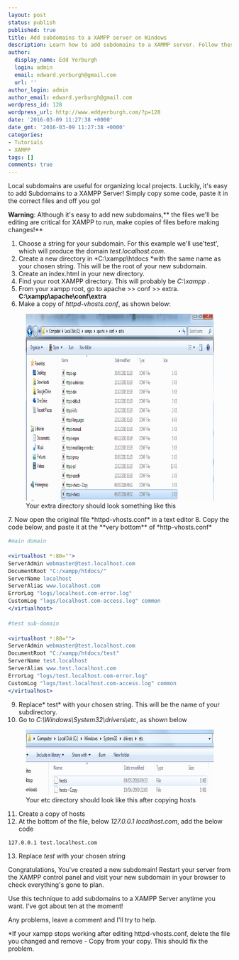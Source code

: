 ```yaml
---
layout: post
status: publish
published: true
title: Add subdomains to a XAMPP server on Windows
description: Learn how to add subdomains to a XAMMP server. Follow these simple steps to  quickly add a new subdomain to your local XAMPP server!
author:
  display_name: Edd Yerburgh
  login: admin
  email: edward.yerburgh@gmail.com
  url: ''
author_login: admin
author_email: edward.yerburgh@gmail.com
wordpress_id: 128
wordpress_url: http://www.eddyerburgh.com/?p=128
date: '2016-03-09 11:27:38 +0000'
date_gmt: '2016-03-09 11:27:38 +0000'
categories:
- Tutorials
- XAMPP
tags: []
comments: true
---
```


Local subdomains are useful for organizing local projects.  Luckily, it's easy to add Subdomains to a XAMPP Server! Simply copy some code, paste it in the correct files and off you go!

**Warning**: Although it's easy to add new subdomains,** the files we'll be editing are critical for XAMPP to run, make copies of files before making changes!**

1. Choose a string for your subdomain. For this example we'll use'test', which will produce the domain *test.localhost.com*.
2. Create a new directory in *C:\xampp\htdocs *with the same name as your chosen string. This will be the root of your new subdomain.
3. Create an index.html in your new directory.
4. Find your root XAMPP directory. This will probably be *C:\xampp* .
5. From your xampp root, go to apache >> conf >> extra.  **C:\xampp\apache\conf\extra**
6. Make a copy of *httpd-vhosts.conf*, as shown below:
<figure><a rel="noopener" href="/assets/2016/03/xampp.apache.png" rel="attachment wp-att-129"><img class="wp-image-129 size-full" src="/assets/2016/03/xampp.apache.png" alt="apache > conf > extra directory" width="925" height="421" /></a> <figcaption>Your extra directory should look something like this</figcaption></figure>
7. Now open the original file *httpd-vhosts.conf* in a text editor
8. Copy the code below, and paste it at the **very bottom** of *http-vhosts.conf*

```apache
#main domain

<virtualhost *:80="">
ServerAdmin webmaster@test.localhost.com
DocumentRoot "C:/xampp/htdocs/" 
ServerName localhost 
ServerAlias www.localhost.com 
ErrorLog "logs/localhost.com-error.log" 
CustomLog "logs/localhost.com-access.log" common
</virtualhost>

#test sub-domain

<virtualhost *:80="">
ServerAdmin webmaster@test.localhost.com
DocumentRoot "C:/xampp/htdocs/test" 
ServerName test.localhost 
ServerAlias www.test.localhost.com 
ErrorLog "logs/test.localhost.com-error.log" 
CustomLog "logs/test.localhost.com-access.log" common
</virtualhost>
```

9. Replace* test* with your chosen string. This will be the name of your subdirectory.
10. Go to *C:\Windows\System32\drivers\etc*, as shown below
<figure><a rel="noopener" href="/assets/2016/03/xampp.system32.png" rel="attachment wp-att-130"><img class="wp-image-130 size-full" src="/assets/2016/03/xampp.system32.png" alt="C:\ > Windows > System32 > drivers > etc" width="698" height="147" /></a> <figcaption>Your etc directory should look like this after copying hosts</figcaption></figure>
 
11. Create a copy of hosts
12. At the bottom of the file, below *127.0.0.1 localhost.com*, add the below code
```
127.0.0.1 test.localhost.com
```

13. Replace *test* with your chosen string

Congratulations, You've created a new subdomain! Restart your server from the XAMPP control panel and visit your new subdomain in your browser to check everything's gone to plan.

Use this technique to add subdomains to a XAMPP Server anytime you want. I've got about ten at the moment!

Any problems, leave a comment and I'll try to help.

*If your xampp stops working after editing httpd-vhosts.conf, delete the file you changed and remove - Copy from your copy. This should fix the problem.
